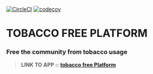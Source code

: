 [![CircleCI](https://circleci.com/gh/amkayondo/tobaccoFree.svg?style=svg)](https://circleci.com/gh/amkayondo/tobaccoFree)  [![codecov](https://codecov.io/gh/amkayondo/tobaccoFree/branch/develop/graph/badge.svg)](https://codecov.io/gh/amkayondo/tobaccoFree)
# TOBACCO FREE PLATFORM
### Free the community from tobacco usage

> **LINK TO APP ::** [**tobacco free Platform**](https://tobacco-free.herokuapp.com/)

